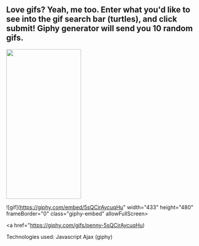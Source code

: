 <h2> Love gifs? Yeah, me too. Enter what you'd like to see into the gif search bar (turtles), and click submit! Giphy generator will send you 10 random gifs.</h2>

<img src="https://camo.githubusercontent.com/..." data-canonical-src="https://gyazo.com/eb5c5741b6a9a16c692170a41a49c858.png" width="200" height="400" />

![gif](https://giphy.com/embed/5sQCirAycuqHu" width="433" height="480" frameBorder="0" class="giphy-embed" allowFullScreen></iframe><p><a href="https://giphy.com/gifs/penny-5sQCirAycuqHu)

Technologies used:
Javascript
Ajax (giphy)
